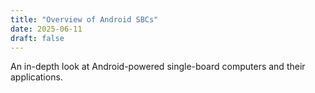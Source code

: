 ```yaml
---
title: "Overview of Android SBCs"
date: 2025-06-11
draft: false
---
```


An in-depth look at Android-powered single-board computers and their applications.
